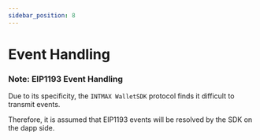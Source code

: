 ```yaml
---
sidebar_position: 8
---
```


# Event Handling

### Note: EIP1193 Event Handling

Due to its specificity, the `INTMAX WalletSDK` protocol finds it difficult to transmit events.

Therefore, it is assumed that EIP1193 events will be resolved by the SDK on the dapp side.
